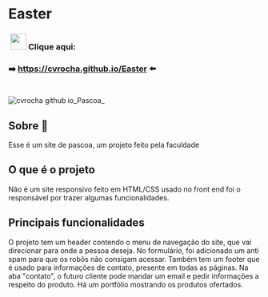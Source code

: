 # Easter

<h3>&nbsp;<img width="32px" src="https://user-images.githubusercontent.com/62439381/159175059-0ea4a795-21f9-43f4-a9db-afc3a21ab780.gif">&nbsp;Clique aqui:</h3>

**<h3>➡️&nbsp;https://cvrocha.github.io/Easter ⬅️&nbsp;</h3>**

#
![cvrocha github io_Pascoa_](https://user-images.githubusercontent.com/62439381/185640231-c898562a-0779-49df-a647-486b12d0bf28.png)

## Sobre 📝
Esse é um site de pascoa, um projeto feito pela faculdade

## O que é o projeto
Não é um site responsivo feito em HTML/CSS usado no front end foi o responsável por trazer algumas funcionalidades.

## Principais funcionalidades
O projeto tem um header contendo o menu de navegação do site, que vai direcionar para onde a pessoa deseja. No formulário, foi adicionado um anti spam para que os robôs não consigam acessar. Também tem um footer que é usado para informações de contato, presente em todas as páginas. Na aba "contato", o futuro cliente pode mandar um email e pedir informações a respeito do produto. Há um portfólio mostrando os produtos ofertados.
